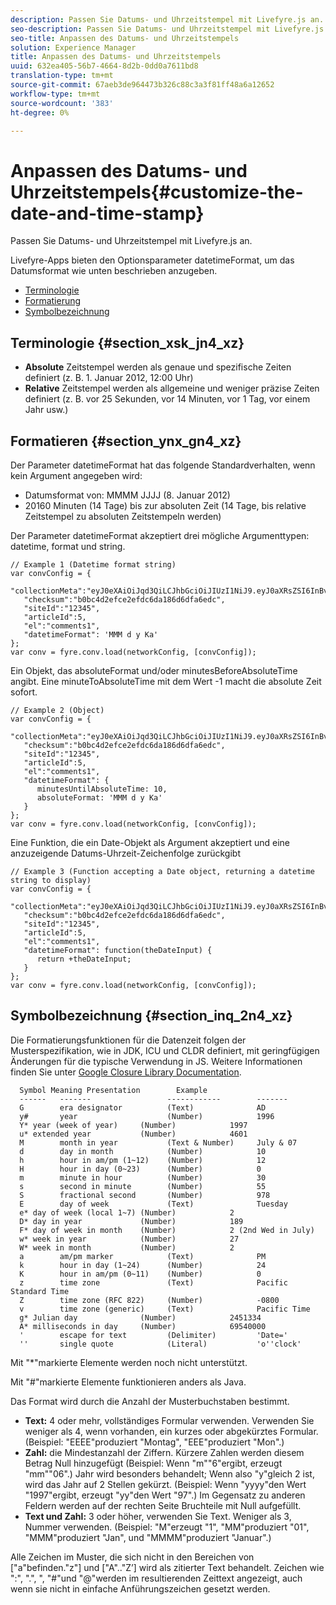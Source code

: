 ```yaml
---
description: Passen Sie Datums- und Uhrzeitstempel mit Livefyre.js an.
seo-description: Passen Sie Datums- und Uhrzeitstempel mit Livefyre.js an.
seo-title: Anpassen des Datums- und Uhrzeitstempels
solution: Experience Manager
title: Anpassen des Datums- und Uhrzeitstempels
uuid: 632ea405-56b7-4664-8d2b-0dd0a7611bd8
translation-type: tm+mt
source-git-commit: 67aeb3de964473b326c88c3a3f81ff48a6a12652
workflow-type: tm+mt
source-wordcount: '383'
ht-degree: 0%

---
```



# Anpassen des Datums- und Uhrzeitstempels{#customize-the-date-and-time-stamp}

Passen Sie Datums- und Uhrzeitstempel mit Livefyre.js an.

Livefyre-Apps bieten den Optionsparameter datetimeFormat, um das Datumsformat wie unten beschrieben anzugeben.

* [Terminologie](#c_date_time_stamp/section_xsk_jn4_xz)
* [Formatierung](#c_date_time_stamp/section_ynx_gn4_xz)
* [Symbolbezeichnung](#c_date_time_stamp/section_inq_2n4_xz)

## Terminologie {#section_xsk_jn4_xz}

* **Absolute** Zeitstempel werden als genaue und spezifische Zeiten definiert (z. B. 1. Januar 2012, 12:00 Uhr)
* **Relative** Zeitstempel werden als allgemeine und weniger präzise Zeiten definiert (z. B. vor 25 Sekunden, vor 14 Minuten, vor 1 Tag, vor einem Jahr usw.)

## Formatieren {#section_ynx_gn4_xz}

Der Parameter datetimeFormat hat das folgende Standardverhalten, wenn kein Argument angegeben wird:

* Datumsformat von: MMMM JJJJ (8. Januar 2012)
* 20160 Minuten (14 Tage) bis zur absoluten Zeit (14 Tage, bis relative Zeitstempel zu absoluten Zeitstempeln werden)

Der Parameter datetimeFormat akzeptiert drei mögliche Argumenttypen: datetime, format und string.

```
// Example 1 (Datetime format string)  
var convConfig = { 
   "collectionMeta":"eyJ0eXAiOiJqd3QiLCJhbGciOiJIUzI1NiJ9.eyJ0aXRsZSI6InBvc3QgMiIsInVybCI6Imh0dHA6XC9cL29yYW5nZXNhcmVncmVhdC5jb21cL3VzZWExcDcwXzEyXC8_cD01IiwidGFncyI6IiIsImNoZWNrc3VtIjoiYjBiYzRkMmVmY2UyZWZkYzZkYTE4NmQ2ZGZhNmVkYzAiLCJhcnRpY2xlSWQiOjV9.XZJTJgwpiFZCQ6dv8vvl91sMbFSJndzZPTHhmtOaImo", 
   "checksum":"b0bc4d2efce2efdc6da186d6dfa6edc", 
   "siteId":"12345", 
   "articleId":5, 
   "el":"comments1", 
   "datetimeFormat": 'MMM d y Ka' 
}; 
var conv = fyre.conv.load(networkConfig, [convConfig]);
```

Ein Objekt, das absoluteFormat und/oder minutesBeforeAbsoluteTime angibt. Eine minuteToAbsoluteTime mit dem Wert -1 macht die absolute Zeit sofort.

```
// Example 2 (Object)  
var convConfig = { 
   "collectionMeta":"eyJ0eXAiOiJqd3QiLCJhbGciOiJIUzI1NiJ9.eyJ0aXRsZSI6InBvc3QgMiIsInVybCI6Imh0dHA6XC9cL29yYW5nZXNhcmVncmVhdC5jb21cL3VzZWExcDcwXzEyXC8_cD01IiwidGFncyI6IiIsImNoZWNrc3VtIjoiYjBiYzRkMmVmY2UyZWZkYzZkYTE4NmQ2ZGZhNmVkYzAiLCJhcnRpY2xlSWQiOjV9.XZJTJgwpiFZCQ6dv8vvl91sMbFSJndzZPTHhmtOaImo", 
   "checksum":"b0bc4d2efce2efdc6da186d6dfa6edc", 
   "siteId":"12345", 
   "articleId":5, 
   "el":"comments1", 
   "datetimeFormat": { 
      minutesUntilAbsoluteTime: 10, 
      absoluteFormat: 'MMM d y Ka' 
   } 
};  
var conv = fyre.conv.load(networkConfig, [convConfig]);
```

Eine Funktion, die ein Date-Objekt als Argument akzeptiert und eine anzuzeigende Datums-Uhrzeit-Zeichenfolge zurückgibt

```
// Example 3 (Function accepting a Date object, returning a datetime string to display) 
var convConfig = { 
   "collectionMeta":"eyJ0eXAiOiJqd3QiLCJhbGciOiJIUzI1NiJ9.eyJ0aXRsZSI6InBvc3QgMiIsInVybCI6Imh0dHA6XC9cL29yYW5nZXNhcmVncmVhdC5jb21cL3VzZWExcDcwXzEyXC8_cD01IiwidGFncyI6IiIsImNoZWNrc3VtIjoiYjBiYzRkMmVmY2UyZWZkYzZkYTE4NmQ2ZGZhNmVkYzAiLCJhcnRpY2xlSWQiOjV9.XZJTJgwpiFZCQ6dv8vvl91sMbFSJndzZPTHhmtOaImo", 
   "checksum":"b0bc4d2efce2efdc6da186d6dfa6edc", 
   "siteId":"12345", 
   "articleId":5, 
   "el":"comments1", 
   "datetimeFormat": function(theDateInput) { 
      return +theDateInput; 
   } 
};  
var conv = fyre.conv.load(networkConfig, [convConfig]);
```

## Symbolbezeichnung {#section_inq_2n4_xz}

Die Formatierungsfunktionen für die Datenzeit folgen der Musterspezifikation, wie in JDK, ICU und CLDR definiert, mit geringfügigen Änderungen für die typische Verwendung in JS. Weitere Informationen finden Sie unter [Google Closure Library Documentation](https://developers.google.com/closure/library/docs/overview).

```
  Symbol Meaning Presentation        Example 
  ------   -------                 ------------        ------- 
  G        era designator          (Text)              AD 
  y#       year                    (Number)            1996 
  Y* year (week of year)     (Number)            1997 
  u* extended year           (Number)            4601 
  M        month in year           (Text & Number)     July & 07 
  d        day in month            (Number)            10 
  h        hour in am/pm (1~12)    (Number)            12 
  H        hour in day (0~23)      (Number)            0 
  m        minute in hour          (Number)            30 
  s        second in minute        (Number)            55 
  S        fractional second       (Number)            978 
  E        day of week             (Text)              Tuesday 
  e* day of week (local 1~7) (Number)            2 
  D* day in year             (Number)            189 
  F* day of week in month    (Number)            2 (2nd Wed in July) 
  w* week in year            (Number)            27 
  W* week in month           (Number)            2 
  a        am/pm marker            (Text)              PM 
  k        hour in day (1~24)      (Number)            24 
  K        hour in am/pm (0~11)    (Number)            0 
  z        time zone               (Text)              Pacific Standard Time 
  Z        time zone (RFC 822)     (Number)            -0800 
  v        time zone (generic)     (Text)              Pacific Time 
  g* Julian day              (Number)            2451334 
  A* milliseconds in day     (Number)            69540000 
  '        escape for text         (Delimiter)         'Date=' 
  ''       single quote            (Literal)           'o''clock'
```

Mit &quot;*&quot;markierte Elemente werden noch nicht unterstützt.

Mit &quot;#&quot;markierte Elemente funktionieren anders als Java.

Das Format wird durch die Anzahl der Musterbuchstaben bestimmt.

* **Text:** 4 oder mehr, vollständiges Formular verwenden. Verwenden Sie weniger als 4, wenn vorhanden, ein kurzes oder abgekürztes Formular. (Beispiel: &quot;EEEE&quot;produziert &quot;Montag&quot;, &quot;EEE&quot;produziert &quot;Mon&quot;.)
* **Zahl:** die Mindestanzahl der Ziffern. Kürzere Zahlen werden diesem Betrag Null hinzugefügt (Beispiel: Wenn &quot;m&quot;&quot;6&quot;ergibt, erzeugt &quot;mm&quot;&quot;06&quot;.) Jahr wird besonders behandelt; Wenn also &quot;y&quot;gleich 2 ist, wird das Jahr auf 2 Stellen gekürzt. (Beispiel: Wenn &quot;yyyy&quot;den Wert &quot;1997&quot;ergibt, erzeugt &quot;yy&quot;den Wert &quot;97&quot;.) Im Gegensatz zu anderen Feldern werden auf der rechten Seite Bruchteile mit Null aufgefüllt.
* **Text und Zahl:** 3 oder höher, verwenden Sie Text. Weniger als 3, Nummer verwenden. (Beispiel: &quot;M&quot;erzeugt &quot;1&quot;, &quot;MM&quot;produziert &quot;01&quot;, &quot;MMM&quot;produziert &quot;Jan&quot;, und &quot;MMMM&quot;produziert &quot;Januar&quot;.)

Alle Zeichen im Muster, die sich nicht in den Bereichen von [&quot;a&quot;befinden.&quot;z&quot;] und [&quot;A&quot;..&quot;Z’] wird als zitierter Text behandelt. Zeichen wie &quot;:&quot;, &quot;.&quot;, &quot;, &quot;#&quot;und &quot;@&quot;werden im resultierenden Zeittext angezeigt, auch wenn sie nicht in einfache Anführungszeichen gesetzt werden.
